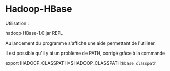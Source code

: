 # Hadoop-HBase
Utilisation :

hadoop HBase-1.0.jar REPL

Au lancement du programme s'affiche une aide permettant de l'utiliser.

Il est possible qu'il y ai un problème de PATH, corrigé grâce à la commande 

export HADOOP_CLASSPATH=$HADOOP_CLASSPATH:`hbase classpath`

